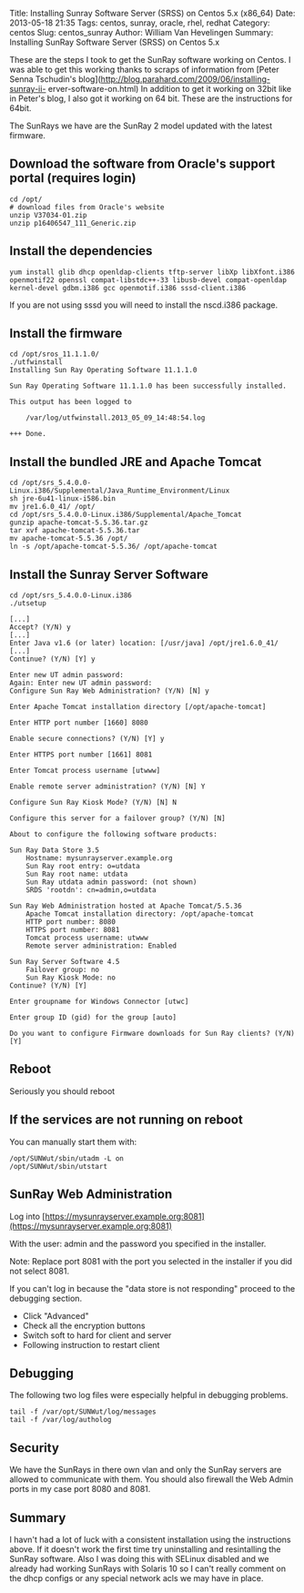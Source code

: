 Title: Installing Sunray Software Server (SRSS) on Centos 5.x (x86_64)
Date: 2013-05-18 21:35
Tags: centos, sunray, oracle, rhel, redhat
Category: centos
Slug: centos_sunray
Author: William Van Hevelingen
Summary: Installing SunRay Software Server (SRSS) on Centos 5.x

These are the steps I took to get the SunRay software working on Centos. I was able to get this working thanks to scraps of information from [Peter Senna Tschudin's blog](http://blog.parahard.com/2009/06/installing-sunray-ii- erver-software-on.html) In addition to get it working on 32bit like in Peter's blog, I also got it working on 64 bit. These are the instructions for 64bit.

The SunRays we have are the SunRay 2 model updated with the latest firmware.

Download the software from Oracle's support portal (requires login)
-------------------------------------------------------------------

    cd /opt/
    # download files from Oracle's website
    unzip V37034-01.zip
    unzip p16406547_111_Generic.zip

Install the dependencies
------------------------

    yum install glib dhcp openldap-clients tftp-server libXp libXfont.i386 openmotif22 openssl compat-libstdc++-33 libusb-devel compat-openldap kernel-devel gdbm.i386 gcc openmotif.i386 sssd-client.i386

If you are not using sssd you will need to install the nscd.i386 package.


Install the firmware
--------------------

    cd /opt/sros_11.1.1.0/
    ./utfwinstall 
    Installing Sun Ray Operating Software 11.1.1.0

    Sun Ray Operating Software 11.1.1.0 has been successfully installed.

    This output has been logged to

        /var/log/utfwinstall.2013_05_09_14:48:54.log

    +++ Done.

Install the bundled JRE and Apache Tomcat
-----------------------------------------

    cd /opt/srs_5.4.0.0-Linux.i386/Supplemental/Java_Runtime_Environment/Linux
    sh jre-6u41-linux-i586.bin 
    mv jre1.6.0_41/ /opt/
    cd /opt/srs_5.4.0.0-Linux.i386/Supplemental/Apache_Tomcat
    gunzip apache-tomcat-5.5.36.tar.gz
    tar xvf apache-tomcat-5.5.36.tar 
    mv apache-tomcat-5.5.36 /opt/
    ln -s /opt/apache-tomcat-5.5.36/ /opt/apache-tomcat

Install the Sunray Server Software
---------------------------

    cd /opt/srs_5.4.0.0-Linux.i386
    ./utsetup

    [...]
    Accept? (Y/N) y
    [...]
    Enter Java v1.6 (or later) location: [/usr/java] /opt/jre1.6.0_41/
    [...]
    Continue? (Y/N) [Y] y

    Enter new UT admin password:  
    Again: Enter new UT admin password:  
    Configure Sun Ray Web Administration? (Y/N) [N] y

    Enter Apache Tomcat installation directory [/opt/apache-tomcat] 

    Enter HTTP port number [1660] 8080

    Enable secure connections? (Y/N) [Y] y

    Enter HTTPS port number [1661] 8081

    Enter Tomcat process username [utwww] 

    Enable remote server administration? (Y/N) [N] Y

    Configure Sun Ray Kiosk Mode? (Y/N) [N] N

    Configure this server for a failover group? (Y/N) [N] 

    About to configure the following software products:

    Sun Ray Data Store 3.5
        Hostname: mysunrayserver.example.org
        Sun Ray root entry: o=utdata
        Sun Ray root name: utdata
        Sun Ray utdata admin password: (not shown)
        SRDS 'rootdn': cn=admin,o=utdata

    Sun Ray Web Administration hosted at Apache Tomcat/5.5.36
        Apache Tomcat installation directory: /opt/apache-tomcat
        HTTP port number: 8080
        HTTPS port number: 8081
        Tomcat process username: utwww
        Remote server administration: Enabled

    Sun Ray Server Software 4.5
        Failover group: no
        Sun Ray Kiosk Mode: no
    Continue? (Y/N) [Y]

    Enter groupname for Windows Connector [utwc] 

    Enter group ID (gid) for the group [auto] 

    Do you want to configure Firmware downloads for Sun Ray clients? (Y/N) [Y] 

Reboot
------

Seriously you should reboot


If the services are not running on reboot
-----------------------------------------

You can manually start them with:

    /opt/SUNWut/sbin/utadm -L on
    /opt/SUNWut/sbin/utstart

SunRay Web Administration
-------------------------

Log into [https://mysunrayserver.example.org:8081](https://mysunrayserver.example.org:8081)

With the user: admin and the password you specified in the installer.

Note: Replace port 8081 with the port you selected in the installer if you did not select 8081.

If you can't log in because the "data store is not responding" proceed to the debugging section.


* Click "Advanced"
* Check all the encryption buttons
* Switch soft to hard for client and server
* Following instruction to restart client


Debugging
---------

The following two log files were especially helpful in debugging problems.

    tail -f /var/opt/SUNWut/log/messages
    tail -f /var/log/autholog

Security
--------

We have the SunRays in there own vlan and only the SunRay servers are allowed to communicate with them. You should also firewall the Web Admin ports in my case port 8080 and 8081.

Summary
-------

I havn't had a lot of luck with a consistent installation using the instructions above. If it doesn't work the first time try uninstalling and resintalling the SunRay software. Also I was doing this with SELinux disabled and we already had working SunRays with Solaris 10 so I can't really comment on the dhcp configs or any special network acls we may have in place.
